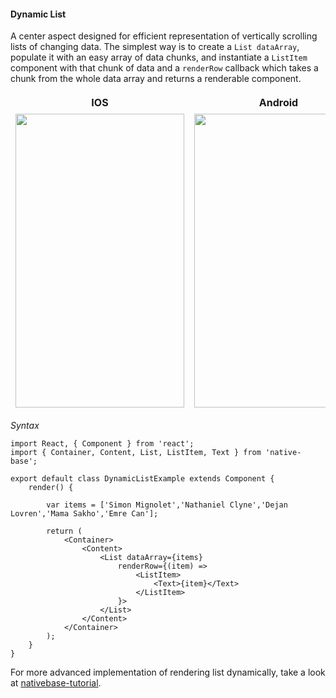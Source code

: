 #### Dynamic List

A center aspect designed for efficient representation of vertically scrolling lists of changing data. The simplest way is to create a <code>List dataArray</code>, populate it with an easy array of data chunks, and instantiate a <code>ListItem</code> component with that chunk of data and a <code>renderRow</code> callback which takes a chunk from the whole data array and returns a renderable component.

<table>
  <thead>
    <tr style="border-style: hidden">
      <th style="border-style: hidden">IOS</th>
      <th>Android</th>
    </tr>
  </thead>
  <thead>
    <tr style="border-style: hidden">
      <th style="border-style: hidden"><img height="470" width="270" src="{{('../../assets/ios/components/dynamic-list.png')}}" alt="" /></th>
      <th><img height="470" width="270" src="{{('../../assets/android/components/dynamic-list.png')}}" alt="" /></th>
    </tr>
  </thead>
</table>

*Syntax*

<pre class="line-numbers"><code class="language-jsx">import React, { Component } from 'react';
import { Container, Content, List, ListItem, Text } from 'native-base';
​
export default class DynamicListExample extends Component {
    render() {

        var items = ['Simon Mignolet','Nathaniel Clyne','Dejan Lovren','Mama Sakho','Emre Can'];

        return (
            &lt;Container>
                &lt;Content>
                    &lt;List dataArray={items}
                        renderRow={(item) =>
                            &lt;ListItem>
                                &lt;Text>{item}&lt;/Text>
                            &lt;/ListItem>
                        }>
                    &lt;/List>
                &lt;/Content>
            &lt;/Container>
        );
    }
}
</code></pre>

For more advanced implementation of rendering list dynamically, take a look at [nativebase-tutorial](https://github.com/GeekyAnts/nativebase-tutorial).
